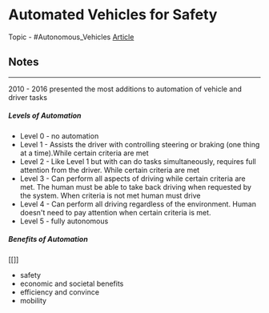 # Automated Vehicles for Safety
Topic - #Autonomous_Vehicles 
[Article](https://www.nhtsa.gov/technology-innovation/automated-vehicles-safety)

## Notes
---
2010 - 2016 presented the most additions to automation of vehicle and driver tasks

##### Levels of Automation
- Level 0 - no automation
- Level 1 - Assists the driver with controlling steering or braking (one thing at a time).While certain criteria are met
- Level 2 - Like Level 1 but with can do tasks simultaneously, requires full attention from the driver. While certain criteria are met
- Level 3 - Can perform all aspects of driving while certain criteria are met. The human must be able to take back driving when requested by the system. When criteria is not met human must drive
- Level 4 - Can perform all driving regardless of the environment. Human doesn't need to pay attention when certain criteria is met.
- Level 5 - fully autonomous

##### Benefits of Automation
[[]]
- safety
- economic and societal benefits
- efficiency and convince
- mobility